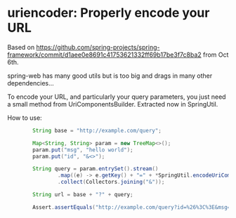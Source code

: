 # uriencoder: Properly encode your URL

Based on https://github.com/spring-projects/spring-framework/commit/d1aee0e8691c41753621332ff69b17be3f7c8ba2 from Oct 6th.

spring-web has many good utils but is too big and drags in many other dependencies...

To encode your URL, and particularly your query parameters, you just need a small method from UriComponentsBuilder.
Extracted now in SpringUtil.

How to use:

```java
        String base = "http://example.com/query";

        Map<String, String> param = new TreeMap<>();
        param.put("msg", "hello world");
        param.put("id", "&<>");

        String query = param.entrySet().stream()
                .map((e) -> e.getKey() + "=" + *SpringUtil.encodeUriComponent*(e.getValue(), StandardCharsets.UTF_8, SpringUtil.Type.QUERY_PARAM))
                .collect(Collectors.joining("&"));

        String url = base + "?" + query;

        Assert.assertEquals("http://example.com/query?id=%26%3C%3E&msg=hello%20world", url);
```